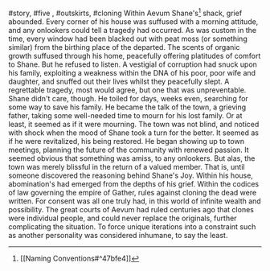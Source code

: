 #story, #five , #outskirts, #cloning 
Within Aevum Shane's[^1] shack, grief abounded. Every corner of his house was suffused with a morning attitude, and any onlookers could tell a tragedy had occurred. As was custom in the time, every window had been blacked out with peat moss (or something similar) from the birthing place of the departed. The scents of organic growth suffused through his home, peacefully offering platitudes of comfort to Shane. But he refused to listen. A vestigial of corruption had snuck upon his family, exploiting a weakness within the DNA of his poor, poor wife and daughter, and snuffed out their lives whilst they peacefully slept. A regrettable tragedy, most would agree, but one that was unpreventable. Shane didn't care, though. He toiled for days, weeks even, searching for some way to save his family. He became the talk of the town, a grieving father, taking some well-needed time to mourn for his lost family. Or at least, it seemed as if it were mourning. 
The town was not blind, and noticed with shock when the mood of Shane took a turn for the better. It seemed as if he were revitalized, his being restored. He began showing up to town meetings, planning the future of the community with renewed passion. It seemed obvious that something was amiss, to any onlookers. But alas, the town was merely blissful in the return of a valued member. 
That is, until someone discovered the reasoning behind Shane's Joy. Within his house, abomination's had emerged from the depths of his grief. Within the codices of law governing the empire of Gather, rules against cloning the dead were written. For consent was all one truly had, in this world of infinite wealth and possibility. The great courts of Aevum had ruled centuries ago that clones were individual people, and could never replace the originals, further complicating the situation. To force unique iterations into a constraint such as another personality was considered inhumane, to say the least.

[^1]: [[Naming Conventions#^47bfe4]]